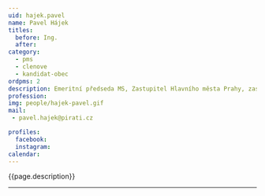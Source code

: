 ```yaml
---
uid: hajek.pavel
name: Pavel Hájek
titles:
  before: Ing.
  after:
category:
  - pms
  - clenove
  - kandidat-obec 
ordpms: 2
description: Emeritní předseda MS, Zastupitel Hlavního města Prahy, zastupitel Prahy 10
profession: 
img: people/hajek-pavel.gif
mail:
 - pavel.hajek@pirati.cz

profiles:
  facebook: 
  instagram: 
calendar: 
---
```


{{page.description}}



---

